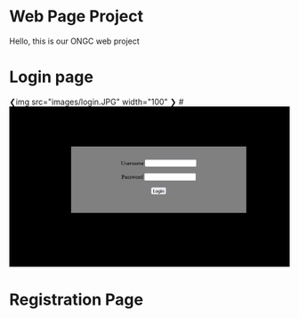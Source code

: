 # Web Page Project
Hello, this is our ONGC web project

# Login page
❮img src="images/login.JPG" width="100" ❯
#![](images/login.JPG)


# Registration Page

